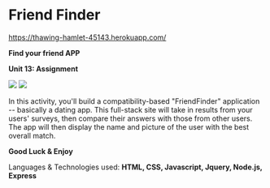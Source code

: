 # Friend Finder

https://thawing-hamlet-45143.herokuapp.com/

**Find your friend APP**

**Unit 13: Assignment**

![](img/screen1.jpg)
![](img/screen2.jpg)

In this activity, you'll build a compatibility-based "FriendFinder" application -- basically a dating app. This full-stack site will take in results from your users' surveys, then compare their answers with those from other users. The app will then display the name and picture of the user with the best overall match.

**Good Luck & Enjoy**

Languages & Technologies used:
**HTML, CSS, Javascript, Jquery, Node.js, Express** 

